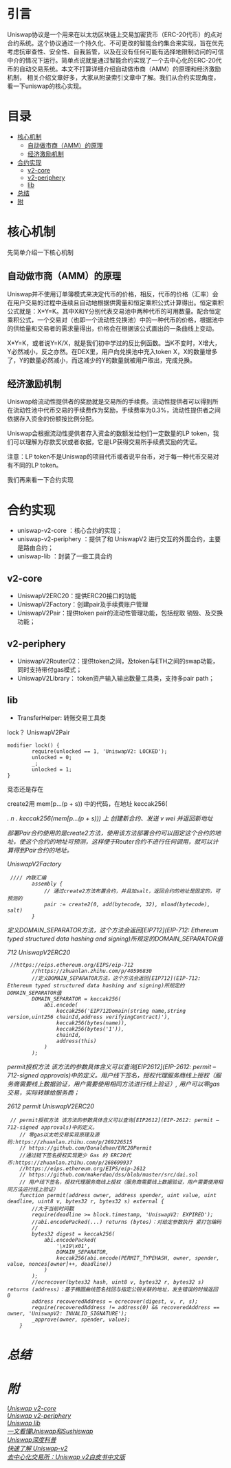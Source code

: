 
# 引言
Uniswap协议是一个用来在以太坊区块链上交易加密货币（ERC-20代币）的点对合约系统。这个协议通过一个持久化、不可更改的智能合约集合来实现，旨在优先考虑抗审查性、安全性、自我监管，以及在没有任何可能有选择地限制访问的可信中介的情况下运行。简单点说就是通过智能合约实现了一个去中心化的ERC-20代币的自动交易系统。本文不打算详细介绍自动做市商（AMM）的原理和经济激励机制， 相关介绍文章好多，大家从附录索引文章中了解。我们从合约实现角度，看一下uniswap的核心实现。


# 目录
* [核心机制](#核心机制) 
    * [自动做市商（AMM）的原理](#自动做市商（AMM）的原理) 
    * [经济激励机制](#经济激励机制) 
* [合约实现](#合约实现) 
    * [v2-core](#v2-core) 
    * [v2-periphery](#v2-periphery) 
    * [lib](#lib) 
* [总结](#总结)     
* [附](#附) 

# 核心机制
先简单介绍一下核心机制



## 自动做市商（AMM）的原理


Uniswap并不使用订单簿模式来决定代币的价格，相反，代币的价格（汇率）会在用户交易的过程中连续且自动地根据供需量和恒定乘积公式计算得出。恒定乘积公式就是：X*Y=K。其中X和Y分别代表交易池中两种代币的可用数量。配合恒定乘积公式，一个交易对（也即一个流动性兑换池）中的一种代币的价格，根据池中的供给量和交易者的需求量得出，价格会在根据该公式画出的一条曲线上变动。

X*Y=K，或者说Y=K/X，就是我们初中学过的反比例函数。当K不变时，X增大，Y必然减小，反之亦然。在DEX里，用户向兑换池中充入token X，X的数量增多了，Y的数量必然减小，而这减少的Y的数量就被用户取出，完成兑换。


## 经济激励机制

Uniswap给流动性提供者的奖励就是交易所的手续费。流动性提供者可以得到所在流动性池中代币交易的手续费作为奖励，手续费率为0.3%，流动性提供者之间依据存入资金的份额按比例分配。

Uniswap会根据流动性提供者存入资金的数额发给他们一定数量的LP token，我们可以理解为存款奖状或者收据，它是LP获得交易所手续费奖励的凭证。

注意：LP token不是Uniswap的项目代币或者说平台币，对于每一种代币交易对有不同的LP token。


我们再来看一下合约实现
# 合约实现


* uniswap-v2-core ：核心合约的实现； 
* uniswap-v2-periphery ：提供了和 UniswapV2 进行交互的外围合约，主要是路由合约；
* uniswap-lib ：封装了一些工具合约


## v2-core
* UniswapV2ERC20：提供ERC20接口的功能  
* UniswapV2Factory：创建pair及手续费账户管理 
* UniswapV2Pair：提供token pair的流动性管理功能，包括挖取 
销毁、及交换功能；

## v2-periphery
* UniswapV2Router02：提供token之间，及token与ETH之间的swap功能，同时支持带付gas模式；
* UniswapV2Library： token资产输入输出数量工具类，支持多pair path；

## lib

* TransferHelper: 转账交易工具类



lock？
UniswapV2Pair
```
modifier lock() {
        require(unlocked == 1, 'UniswapV2: LOCKED');
        unlocked = 0;
        _;
        unlocked = 1;
}
```
竞态还是存在




create2用 mem[p...(p + s)) 中的代码，在地址 keccak256(<address> . n . keccak256(mem[p...(p + s))) 上 创建新合约、发送 v wei 并返回新地址 

 部署Pair合约使用的是create2方法，使用该方法部署合约可以固定这个合约的地址，使这个合约的地址可预测，这样便于Router合约不进行任何调用，就可以计算得到Pair合约的地址。


UniswapV2Factory
```
 //// 内联汇编
        assembly {
            // 通过create2方法布置合约，并且加salt，返回合约的地址是固定的，可预测的
            pair := create2(0, add(bytecode, 32), mload(bytecode), salt)
        }
```

 定义DOMAIN_SEPARATOR方法，这个方法会返回[EIP712](EIP-712: Ethereum typed structured data hashing and signing)所规定的DOMAIN_SEPARATOR值

712
UniswapV2ERC20
```
 //https://eips.ethereum.org/EIPS/eip-712
        //https://zhuanlan.zhihu.com/p/40596830
        //定义DOMAIN_SEPARATOR方法，这个方法会返回[EIP712](EIP-712: Ethereum typed structured data hashing and signing)所规定的DOMAIN_SEPARATOR值
        DOMAIN_SEPARATOR = keccak256(
            abi.encode(
                keccak256('EIP712Domain(string name,string version,uint256 chainId,address verifyingContract)'),
                keccak256(bytes(name)),
                keccak256(bytes('1')),
                chainId,
                address(this)
            )
        );
```


permit授权方法 该方法的参数具体含义可以查询[EIP2612](EIP-2612: permit – 712-signed approvals)中的定义。用户线下签名，授权代理服务商线上授权（服务商需要线上数据验证，用户需要使用相同方法进行线上验证）, 用户可以零gas交易，实际转嫁给服务商；


2612 permit
UniswapV2ERC20
```
 // permit授权方法 该方法的参数具体含义可以查询[EIP2612](EIP-2612: permit – 712-signed approvals)中的定义。
    // 零gas以太坊交易实现原理及源码:https://zhuanlan.zhihu.com/p/269226515
    // https://github.com/Donaldhan/ERC20Permit
    //通过链下签名授权实现更少 Gas 的 ERC20代币:https://zhuanlan.zhihu.com/p/268699937
    //https://eips.ethereum.org/EIPS/eip-2612
    // https://github.com/makerdao/dss/blob/master/src/dai.sol
    // 用户线下签名，授权代理服务商线上授权（服务商需要线上数据验证，用户需要使用相同方法进行线上验证）
    function permit(address owner, address spender, uint value, uint deadline, uint8 v, bytes32 r, bytes32 s) external {
        //大于当前时间戳
        require(deadline >= block.timestamp, 'UniswapV2: EXPIRED');
        //abi.encodePacked(...) returns (bytes)：对给定参数执行 紧打包编码
        //
        bytes32 digest = keccak256(
            abi.encodePacked(
                '\x19\x01',
                DOMAIN_SEPARATOR,
                keccak256(abi.encode(PERMIT_TYPEHASH, owner, spender, value, nonces[owner]++, deadline))
            )
        );
        //ecrecover(bytes32 hash, uint8 v, bytes32 r, bytes32 s) returns (address)：基于椭圆曲线签名找回与指定公钥关联的地址，发生错误的时候返回 0
        address recoveredAddress = ecrecover(digest, v, r, s);
        require(recoveredAddress != address(0) && recoveredAddress == owner, 'UniswapV2: INVALID_SIGNATURE');
        _approve(owner, spender, value);
    }
```


# 总结



# 附

[Uniswap v2-core](https://github.com/Donaldhan/v2-core)     
[Uniswap v2-periphery](https://github.com/Donaldhan/v2-periphery)  
[Uniswap lib](https://github.com/Donaldhan/solidity-lib)    
[一文看懂Uniswap和Sushiswap](https://zhuanlan.zhihu.com/p/226085593)   
[Uniswap深度科普](https://zhuanlan.zhihu.com/p/380749685)    
[快速了解 Uniswap-v2](https://zhuanlan.zhihu.com/p/463229465)   
[去中心化交易所：Uniswap v2白皮书中文版](https://zhuanlan.zhihu.com/p/255190320)   



